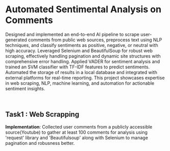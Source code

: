 # Automated Sentimental Analysis on Comments 

Designed and implemented an end-to-end AI pipeline to scrape user-generated comments from public web sources, preprocess text using NLP techniques, and classify sentiments as positive, negative, or neutral with high accuracy. Leveraged Selenium and BeautifulSoup for robust web scraping, effectively handling pagination and dynamic site structures with comprehensive error handling. Applied VADER for sentiment analysis and trained an SVM classifier with TF-IDF features to predict sentiments. Automated the storage of results in a local database and integrated with external platforms for real-time reporting. This project showcases expertise in web scraping, NLP, machine learning, and automation for actionable sentiment insights.

<br>

## Task1 : Web Scrapping
**Implementation**: Collected user comments from a publicly accessible source(Youtube) to gather at least 100 comments for analysis using 'request' library and 'Beautifulsoup' along with Selenium to manage pagination and robusness better.
